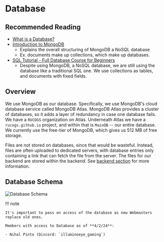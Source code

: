 # Database

## Recommended Reading

-   [What is a Database?](https://www.oracle.com/database/what-is-database)
-   [Introduction to MongoDB](https://www.mongodb.com/docs/manual/introduction/)
    -   Explains the overall structuring of MongoDB a NoSQL database
    -   Ex. documents make up collections, which make up databases.
-   [SQL Tutorial - Full Database Course for Beginners](https://www.youtube.com/watch?v=HXV3zeQKqGY)
    -   Despite using MongoDB, a NoSQL database, we are still using the database like a traditional SQL one. We use collections as tables, and documents with fixed fields.

## Overview

We use MongoDB as our database. Specifically, we use MongoDB's cloud database service called MongoDB Atlas. MongoDB Atlas provides a cluster of databases, so it adds a layer of redundancy in case one database fails. We have a `RUCOGS` organization on Atlas. Underneath Atlas we have a `rucogs.github.io` project, and within that is `MainDB` -- our entire database. We currently use the free-tier of MongoDB, which gives us 512 MB of free storage.

Files are not stored on databases, since that would be wasteful. Instead, files are often uploaded to dedicated servers, with database entries only containing a link that can fetch the file from the server. The files for our backend are stored within the backend. See [backend section](../backend/index.md) for more information.

## Database Schema

![Database Schema](../images/dbschema.png)

!!! note

    It's important to pass on access of the database as new Webmasters replace old ones.

    Members with access to Database as of **4/2/24**:

    - Nihal Pinto (Discord: `illuminoeye_gaming`)
